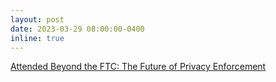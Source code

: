 ```yaml
---
layout: post
date: 2023-03-29 08:00:00-0400
inline: true
---
```

<a href="https://events.uiowa.edu/74384"> Attended Beyond the FTC: The Future of Privacy Enforcement</a>
<!--A simple inline announcement with Markdown emoji! :sparkles: :smile: -->

